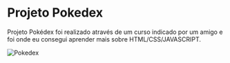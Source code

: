 # Projeto Pokedex 

Projeto Pokédex foi realizado através de um curso indicado por um amigo e foi onde eu consegui aprender mais sobre HTML/CSS/JAVASCRIPT.

![Pokedex](https://user-images.githubusercontent.com/80294932/160181998-e920e732-de47-4b9e-80f4-f9d34ca96f56.gif)
